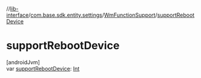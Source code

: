 //[lib-interface](../../../index.md)/[com.base.sdk.entity.settings](../index.md)/[WmFunctionSupport](index.md)/[supportRebootDevice](support-reboot-device.md)

# supportRebootDevice

[androidJvm]\
var [supportRebootDevice](support-reboot-device.md): [Int](https://kotlinlang.org/api/latest/jvm/stdlib/kotlin/-int/index.html)

